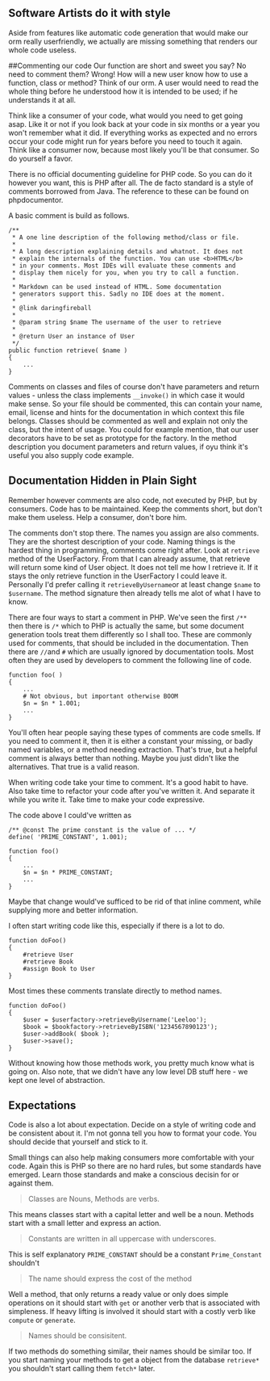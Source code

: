 Software Artists do it with style
---
Aside from features like automatic code generation that would make our orm 
really userfriendly, we actually are missing something that renders our whole 
code useless.

##Commenting our code
Our function are short and sweet you say? No need to comment them? Wrong!
How will a new user know how to use a function, class or method? Think of our orm. A user would need to read the whole thing before he understood how it is intended to be used; if he understands it at all.

Think like a consumer of your code, what would you need to get going asap. Like it or not if you look back at your code in six months or a year you won't remember what it did. If everything works as expected and no errors occur your code might run for years before you need to touch it again. Think like a consumer now, because most likely you'll be that consumer. So do yourself a favor.

There is no official documenting guideline for PHP code. So you can do it however you want, this is PHP after all. The de facto standard is a style of comments borrowed from Java. The reference to these can be found on phpdocumentor. 

A basic comment is build as follows.

    /**
     * A one line description of the following method/class or file.
     *
     * A long description explaining details and whatnot. It does not
     * explain the internals of the function. You can use <b>HTML</b>
     * in your comments. Most IDEs will evaluate these comments and 
     * display them nicely for you, when you try to call a function.
     *
     * Markdown can be used instead of HTML. Some documentation 
     * generators support this. Sadly no IDE does at the moment.
     *
     * @link daringfireball
     *
     * @param string $name The username of the user to retrieve
     *
     * @return User an instance of User
     */
    public function retrieve( $name )
    {
        ...
    }

Comments on classes and files of course don't have parameters and return values - unless the class implements `__invoke()` in which case it would make sense. So your file should be commented, this can contain your name, email, license and hints for the documentation in which context this file belongs. Classes should be commented as well and explain not only the class, but the intent of usage. You could for example mention, that our user decorators have to be set as prototype for the factory. In the method description you document parameters and return values, if oyu think it's useful you also supply code example.

## Documentation Hidden in Plain Sight

Remember however comments are also code, not executed by PHP, but by consumers. Code has to be maintained. Keep the comments short, but don't make them useless. Help a consumer, don't bore him.

The comments don't stop there. The names you assign are also comments. They are the shortest description of your code. Naming things is the hardest thing in programming, comments come right after. Look at `retrieve` method of the UserFactory. From that I can already assume, that retrieve will return some kind of User object. It does not tell me how I retrieve it. If it stays the only retrieve function in the UserFactory I could leave it. Personally I'd prefer calling it `retrieveByUsername`or at least change `$name` to `$username`. The method signature then already tells me alot of what I have to know. 

There are four ways to start a comment in PHP. We've seen the first `/**` then there is `/*` which to PHP is actually the same, but some document generation tools treat them differently so I shall too. These are commonly used for comments, that should be included in the documentation. Then there are `//`and `#` which are usually ignored by documentation tools. Most often they are used by developers to comment the following line of code.

    function foo( )
    {
        ...
        # Not obvious, but important otherwise BOOM
        $n = $n * 1.001;
        ...
    }

You'll often hear people saying these types of comments are code smells. If you need to comment it, then it is either a constant your missing, or badly named variables, or a method needing extraction. That's true, but a helpful comment is always better than nothing. Maybe you just didn't like the alternatives. That true is a valid reason.

When writing code take your time to comment. It's a good habit to have. Also take time to refactor your code after you've written it. And separate it while you write it. Take time to make your code expressive.

The code above I could've written as

    /** @const The prime constant is the value of ... */
    define( 'PRIME_CONSTANT', 1.001);

    function foo()
    {
        ...
        $n = $n * PRIME_CONSTANT;
        ...
    }

Maybe that change would've sufficed to be rid of that inline comment, while supplying more and better information.

I often start writing code like this, especially if there is a lot to do.

    function doFoo()
    {
        #retrieve User
        #retrieve Book
        #assign Book to User
    }

Most times these comments translate directly to method names.

    function doFoo()
    {
        $user = $userfactory->retrieveByUsername('Leeloo');
        $book = $bookfactory->retrieveByISBN('1234567890123');
        $user->addBook( $book );
        $user->save();
    }

Without knowing how those methods work, you pretty much know what is going on. Also note, that we didn't have any low level DB stuff here - we kept one level of abstraction.

## Expectations

Code is also a lot about expectation. Decide on a style of writing code and be consistent about it. I'm not gonna tell you how to format your code. You should decide that yourself and stick to it. 

Small things can also help making consumers more comfortable with your code. Again this is PHP so there are no hard rules, but some standards have emerged. Learn those standards and make a conscious decisin for or against them.

 <blockquote> Classes are Nouns, Methods are verbs.</blockquote>

This means classes start with a capital letter and well be a noun. Methods start with a small letter and express an action.
 
  <blockquote> Constants are written in all uppercase with underscores. </blockquote> 

This is self explanatory `PRIME_CONSTANT` should be a constant `Prime_Constant` shouldn't

 <blockquote> The name should express the cost of the method  </blockquote> 

Well a method, that only returns a ready value or only does simple operations on it should start with `get` or another verb that is associated with simpleness. If heavy lifting is involved it should start with a costly verb like `compute` or `generate`.

 <blockquote>Names should be consisitent.</blockquote>

If two methods do something similar, their names should be similar too. If you start naming your methods to get a object from the database `retrieve*` you shouldn't start calling them `fetch*` later.

